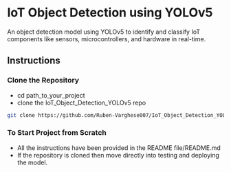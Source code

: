# IoT Object Detection using YOLOv5
An object detection model using YOLOv5 to identify and classify IoT components like sensors, microcontrollers, and hardware in real-time.

## Instructions

### Clone the Repository
- cd path_to_your_project
- clone the IoT_Object_Detection_YOLOv5 repo
```sh
git clone https://github.com/Ruben-Varghese007/IoT_Object_Detection_YOLOv5.git
```

### To Start Project from Scratch
- All the instructions have been provided in the README file/README.md
- If the repository is cloned then move directly into testing and deploying the model.


